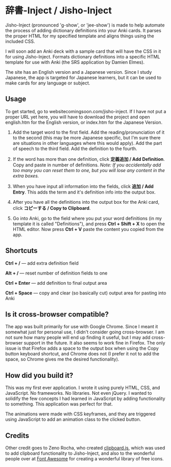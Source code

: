 # 辞書-Inject / Jisho-Inject
Jisho-Inject (pronounced 'g-show', or 'jee-show') is made to help automate the process of adding dictionary definitions into your Anki cards. It parses the proper HTML for my specified template and aligns things using the included CSS.

I will soon add an Anki deck with a sample card that will have the CSS in it for using Jisho-Inject. Formats dictionary definitions into a specific HTML template for use with Anki (the SRS application by Damien Elmes).

The site has an English version and a Japanese version. Since I study Japanese, the app is targeted for Japanese learners, but it can be used to make cards for any language or subject.

## Usage
To get started, go to websitecomingsoon.com/jisho-inject. If I have not put a proper URL yet here, you will have to download the project and open english.htm for the English version, or index.htm for the Japanese Version.
1. Add the target word to the first field. Add the reading/pronunciation of it to the second (this may be more Japanese specific, but I'm sure there are situations in other languages where this would apply). Add the part of speech to the third field. Add the definition to the fourth.

2. If the word has more than one definition, click **定義追加 / Add Definition**. Copy and paste in number of definitions.
_Note: If you accidentally add too many you can reset them to one, but you will lose any content in the extra boxes._

3. When you have input all information into the fields, click **追加 / Add Entry**. This adds the term and it's definition info into the output box.

4. After you have all the definitions into the output box for the Anki card, click **コピーする / Copy to Clipboard**.

5. Go into Anki, go to the field where you put your word definitions (in my template it is called "Definitions"), and press **Ctrl + Shift + X** to open the HTML editor. Now press **Ctrl + V** paste the content you copied from the app.

## Shortcuts
**Ctrl + /** — add extra definition field

**Alt + /** — reset number of definition fields to one

**Ctrl + Enter** — add definition to final output area

**Ctrl + Space** — copy and clear (so basically cut) output area for pasting into Anki

## Is it cross-browser compatible?
The app was built primarily for use with Google Chrome. Since I meant it somewhat just for personal use, I didn't consider going cross-browser. I am not sure how many people will end up finding it useful, but I may add cross-browser support in the future. It also seems to work fine in Firefox. The only issue is that Firefox adds a space to the output box when using the Copy button keyboard shortcut, and Chrome does not (I prefer it not to add the space, so Chrome gives me the desired functionality).

## How did you build it?
This was my first ever application. I wrote it using purely HTML, CSS, and JavaScript. No frameworks. No libraries. Not even jQuery. I wanted to solidify the few concepts I had learned in JavaScript by adding functionality to something. This application was perfect for that.

The animations were made with CSS keyframes, and they are triggered using JavaScript to add an animation class to the clicked button.

## Credits
Other credit goes to Zeno Rocha, who created [clipboard.js](https://clipboardjs.com "clipboard.js homepage"), which was used to add clipboard functionality to Jisho-Inject, and also to the wonderful people over at [Font Awesome](http://fontawesome.io/ "Font Awesome") for creating a wonderful library of free icons.
